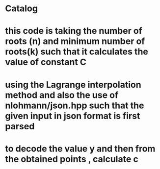 # Catalog

# this code is taking the number of roots (n) and minimum number of roots(k) such that it calculates the value of constant C 
# using the Lagrange interpolation method and also the use of nlohmann/json.hpp such that the given input in json format is first parsed 
# to decode the value y and then from the obtained points , calculate c
